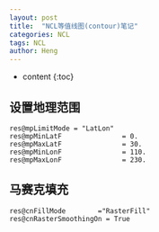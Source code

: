 ```yaml
---
layout: post
title:  "NCL等值线图(contour)笔记"
categories: NCL
tags: NCL
author: Heng
---
```


* content
{:toc}



## 设置地理范围
```
res@mpLimitMode = "LatLon"
res@mpMinLatF               = 0.
res@mpMaxLatF               = 30.
res@mpMinLonF               = 110.
res@mpMaxLonF               = 230.
```
## 马赛克填充
```
res@cnFillMode        ="RasterFill"
res@cnRasterSmoothingOn = True
```
